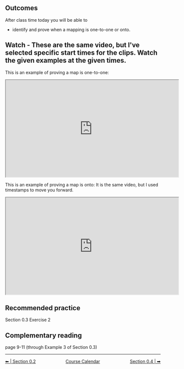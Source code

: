 

## Outcomes</h2>
After class time today you will be able to

* identify and prove when a mapping is one-to-one or onto.

## Watch - These are the same video, but I've selected specific start times for the clips. Watch the given examples at the given times.

This is an example of proving a map is one-to-one:<br />
<iframe title="YouTube video player" src="https://www.youtube.com/embed/-waMYKhhvQo?start=638" width="560" height="315" allowfullscreen="allowfullscreen" allow="accelerometer; autoplay; clipboard-write; encrypted-media; gyroscope; picture-in-picture"></iframe>

This is an example of proving a map is onto:
It is the same video, but I used timestamps to move you forward.
<br />
<iframe title="YouTube video player" src="https://www.youtube.com/embed/-waMYKhhvQo?start=1731" width="560" height="315" allowfullscreen="allowfullscreen" allow="accelerometer; autoplay; clipboard-write; encrypted-media; gyroscope; picture-in-picture"></iframe>

## Recommended practice

Section 0.3 Exercise 2

## Complementary reading

page 9-11 (through Example 3 of Section 0.3)

<hr class="dashed double-spacing">

<div class = "justify" style="display:flex;justify-content:space-between;">
    <div sytle="align:left">
        <a class="btn info" href="page:📓 Section 0.2">⬅ | Section 0.2</a>
    </div>
    <div style="align:center">
        <a class="btn warning" href="page:📅 Full Course Schedule - Subject to Change">Course Calendar</a>
    </div>
    <div style="align:right">
        <a class="btn info" href="page:📓 Section 0.4">Section 0.4 | ➡</a>
    </div>
</div>



